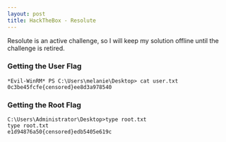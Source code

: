 ```yaml
---
layout: post
title: HackTheBox - Resolute
---
```

Resolute is an active challenge, so I will keep my solution offline until the challenge is retired.

### Getting the User Flag
```
*Evil-WinRM* PS C:\Users\melanie\Desktop> cat user.txt
0c3be45fcfe{censored}ee8d3a978540
```

### Getting the Root Flag
```
C:\Users\Administrator\Desktop>type root.txt
type root.txt
e1d94876a50{censored}edb5405e619c
```
